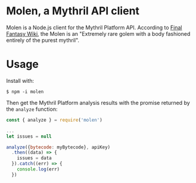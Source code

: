 # Molen, a Mythril API client

Molen is a Node.js client for the Mythril Platform API. According to
[Final Fantasy Wiki][1], the Molen is an "Extremely rare golem with a body
fashioned entirely of the purest mythril".

[1]: http://finalfantasy.wikia.com/wiki/Molen

# Usage

Install with:
```
$ npm -i molen
```

Then get the Mythril Platform analysis results with the promise returned by
the `analyze` function:
```javascript
const { analyze } = require('molen')

...
let issues = null

analyze({bytecode: myBytecode}, apiKey)
  .then((data) => {
    issues = data
  }).catch((err) => {
    console.log(err)
  })
```
